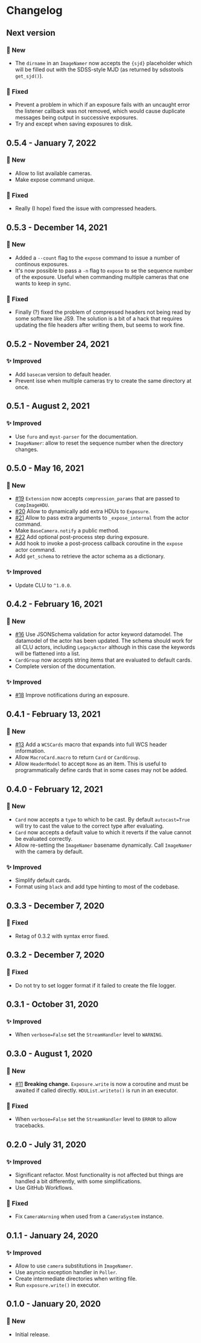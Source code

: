 # Changelog

## Next version

### 🚀 New

* The `dirname` in an `ImageNamer` now accepts the `{sjd}` placeholder which will be filled out with the SDSS-style MJD (as returned by sdsstools `get_sjd()`).

### 🔧 Fixed

* Prevent a problem in which if an exposure fails with an uncaught error the listener callback was not removed, which would cause duplicate messages being output in successive exposures.
* Try and except when saving exposures to disk.


## 0.5.4 - January 7, 2022

### 🚀 New

* Allow to list available cameras.
* Make expose command unique.

### 🔧 Fixed

* Really (I hope) fixed the issue with compressed headers.


## 0.5.3 - December 14, 2021

### 🚀 New

* Added a `--count` flag to the `expose` command to issue a number of continous exposures.
* It's now possible to pass a `-n` flag to `expose` to se the sequence number of the exposure. Useful when commanding multiple cameras that one wants to keep in sync.

### 🔧 Fixed

* Finally (?) fixed the problem of compressed headers not being read by some software like JS9. The solution is a bit of a hack that requires updating the file headers after writing them, but seems to work fine.


## 0.5.2 - November 24, 2021

### ✨ Improved

* Add `basecam` version to default header.
* Prevent isse when multiple cameras try to create the same directory at once.


## 0.5.1 - August 2, 2021

### ✨ Improved

* Use `furo` and `myst-parser` for the documentation.
* `ImageNamer`: allow to reset the sequence number when the directory changes.


## 0.5.0 - May 16, 2021

### 🚀 New

* [#19](https://github.com/sdss/basecam/issues/19) `Extension` now accepts `compression_params` that are passed to `CompImageHDU`.
* [#20](https://github.com/sdss/basecam/issues/20) Allow to dynamically add extra HDUs to `Exposure`.
* [#21](https://github.com/sdss/basecam/issues/21) Allow to pass extra arguments to `_expose_internal` from the actor command.
* Make `BaseCamera.notify` a public method.
* [#22](https://github.com/sdss/basecam/issues/22) Add optional post-process step during exposure.
* Add hook to invoke a post-process callback coroutine in the `expose` actor command.
* Add `get_schema` to retrieve the actor schema as a dictionary.

### ✨ Improved

* Update CLU to `^1.0.0`.


## 0.4.2 - February 16, 2021

### 🚀 New

* [#16](https://github.com/sdss/basecam/issues/16) Use JSONSchema validation for actor keyword datamodel. The datamodel of the actor has been updated. The schema should work for all CLU actors, including `LegacyActor` although in this case the keywords will be flattened into a list.
* `CardGroup` now accepts string items that are evaluated to default cards.
* Complete version of the documentation.

### ✨ Improved

* [#18](https://github.com/sdss/basecam/issues/18) Improve notifications during an exposure.


## 0.4.1 - February 13, 2021

### 🚀 New

* [#13](https://github.com/sdss/basecam/issues/13) Add a `WCSCards` macro that expands into full WCS header information.
* Allow `MacroCard.macro` to return `Card` or `CardGroup`.
* Allow `HeaderModel` to accept `None` as an item. This is useful to programmatically define cards that in some cases may not be added.


## 0.4.0 - February 12, 2021

### 🚀 New

* `Card` now accepts a `type` to which to be cast. By default `autocast=True` will try to cast the value to the correct type after evaluating.
* `Card` now accepts a default value to which it reverts if the value cannot be evaluated correctly.
* Allow re-setting the `ImageNamer` basename dynamically. Call `ImageNamer` with the camera by default.

### ✨ Improved

* Simplify default cards.
* Format using `black` and add type hinting to most of the codebase.


## 0.3.3 - December 7, 2020

### 🔧 Fixed

* Retag of 0.3.2 with syntax error fixed.


## 0.3.2 - December 7, 2020

### 🔧 Fixed

* Do not try to set logger format if it failed to create the file logger.


## 0.3.1 - October 31, 2020

### ✨ Improved

* When `verbose=False` set the `StreamHandler` level to `WARNING`.


## 0.3.0 - August 1, 2020

### 🚀 New

* [#11](https://github.com/sdss/basecam/issues/11) **Breaking change.** `Exposure.write` is now a coroutine and must be awaited if called directly. `HDUList.writeto()` is run in an executor.

### 🔧 Fixed

* When `verbose=False` set the `StreamHandler` level to `ERROR` to allow tracebacks.


## 0.2.0 - July 31, 2020

### ✨ Improved

* Significant refactor. Most functionality is not affected but things are handled a bit differently, with some simplifications.
* Use GitHub Workflows.

### 🔧 Fixed

* Fix `CameraWarning` when used from a `CameraSystem` instance.


## 0.1.1 - January 24, 2020

### ✨ Improved

* Allow to use `camera` substitutions in `ImageNamer`.
* Use asyncio exception handler in `Poller`.
* Create intermediate directories when writing file.
* Run `exposure.write()` in executor.


## 0.1.0 - January 20, 2020

### 🚀 New

* Initial release.

